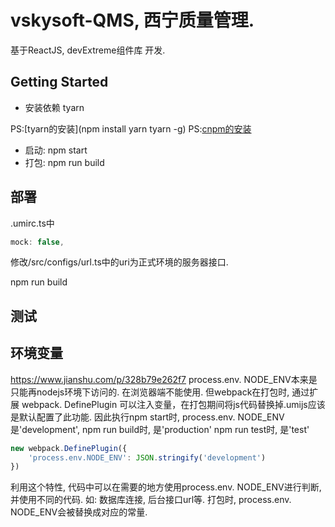 # vskysoft-QMS, 西宁质量管理.

基于ReactJS, devExtreme组件库 开发.

## Getting Started

* 安装依赖 tyarn

PS:[tyarn的安装](npm install yarn tyarn -g)
PS:[cnpm的安装](https://developer.aliyun.com/mirror/NPM?from=tnpm)

* 启动: npm start
* 打包: npm run build

## 部署

.umirc.ts中

``` js
mock: false,
```

修改/src/configs/url.ts中的uri为正式环境的服务器接口.

npm run build

## 测试

## 环境变量

https://www.jianshu.com/p/328b79e262f7
process.env. NODE_ENV本来是只能再nodejs环境下访问的. 在浏览器端不能使用.
但webpack在打包时, 通过扩展 webpack. DefinePlugin 可以注入变量，在打包期间将js代码替换掉.umijs应该是默认配置了此功能.
因此执行npm start时, process.env. NODE_ENV是'development', 
npm run build时, 是'production'
npm run test时, 是'test'

``` js
new webpack.DefinePlugin({
    'process.env.NODE_ENV': JSON.stringify('development')
})
```

利用这个特性, 代码中可以在需要的地方使用process.env. NODE_ENV进行判断, 并使用不同的代码. 如: 数据库连接, 后台接口url等.
打包时, process.env. NODE_ENV会被替换成对应的常量.
